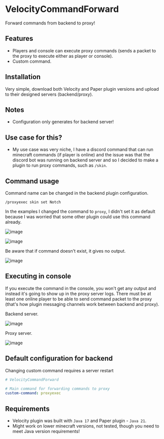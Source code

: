 # VelocityCommandForward
Forward commands from backend to proxy!

## Features
* Players and console can execute proxy commands (sends a packet to the proxy to execute either as player or console).
* Custom command.

## Installation
Very simple, download both Velocity and Paper plugin versions and upload to their designed servers (backend/proxy).

## Notes
* Configuration only generates for backend server!

## Use case for this?
* My use case was very niche, I have a discord command that can run minecraft commands (if player is online) and
the issue was that the discord bot was running on backend server and so I decided to make a plugin to run proxy
commands, such as `/skin`.

## Command usage
Command name can be changed in the backend plugin configuration.

`/proxyexec skin set Notch`

In the examples I changed the command to `proxy`, I didn't set it as default because I was worried that some other plugin could use this command already.

![image](https://github.com/user-attachments/assets/63b707f1-e745-4bbb-a1d4-402f4eb292de)

![image](https://github.com/user-attachments/assets/3c069e64-256b-46da-8ada-6a51c4a0ea30)

Be aware that if command doesn't exist, it gives no output.

![image](https://github.com/user-attachments/assets/3836e0cf-8426-4f45-bdbe-2cec4f92feae)

## Executing in console
If you execute the command in the console, you won't get any output and instead it's going to show up in the proxy server logs.
There must be at least one online player to be able to send command packet to the proxy (that's how plugin messaging channels work between backend and proxy).

Backend server.

![image](https://github.com/user-attachments/assets/0a55af23-2319-49f0-a6d9-ec6125fdeaac)

Proxy server.

![image](https://github.com/user-attachments/assets/1d04272e-5f70-42da-8c78-61dd529de442)

## Default configuration for backend
Changing custom command requires a server restart
```yaml
# VelocityCommandForward

# Main command for forwarding commands to proxy
custom-command: proxyexec
```

## Requirements
* Velocity plugin was built with `Java 17` and Paper plugin - `Java 21`.
* Might work on lower minecraft versions, not tested, though you need to meet Java version requirements!
